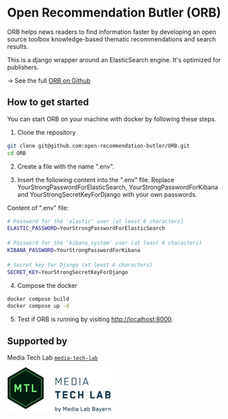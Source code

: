 # Open Recommendation Butler (ORB)
ORB helps news readers to find information faster by developing an open source toolbox knowledge-based thematic recommendations and search results.


This is a django wrapper around an ElasticSearch engine. It's optimized for publishers.

-> See the full [ORB on Github](https://github.com/open-recommendation-butler)

## How to get started

You can start ORB on your machine with docker by following these steps.

1. Clone the repository

```bash
git clone git@github.com:open-recommendation-butler/ORB.git
cd ORB
```

2. Create a file with the name ".env".

3. Insert the following content into the ".env" file. Replace YourStrongPasswordForElasticSearch, YourStrongPasswordForKibana and YourStrongSecretKeyForDjango with your own passwords.

Content of ".env" file:
```bash
# Password for the 'elastic' user (at least 6 characters)
ELASTIC_PASSWORD=YourStrongPasswordForElasticSearch

# Password for the 'kibana_system' user (at least 6 characters)
KIBANA_PASSWORD=YourStrongPasswordForKibana

# Secret key for Django (at least 6 characters)
SECRET_KEY=YourStrongSecretKeyForDjango
```

4. Compose the docker
```bash
docker compose build
docker compose up -d
```

5. Test if ORB is running by visiting [http://localhost:8000](http://localhost:8000).

## Supported by

Media Tech Lab [`media-tech-lab`](https://github.com/media-tech-lab)

<a href="https://www.media-lab.de/en/programs/media-tech-lab">
    <img src="https://raw.githubusercontent.com/media-tech-lab/.github/main/assets/mtl-powered-by.png" width="240" title="Media Tech Lab powered by logo">
</a>
